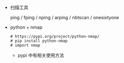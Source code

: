 <!--last modify: 20230728-->





- 扫描工具

  ping  /  fping / nping / arping / nbtscan / onesixtyone

- python + nmap

  ```
  # https://pypi.org/project/python-nmap/
  # pip install python-nmap
  # import nmap
  ```

  - pypi 中有相关使用方法
